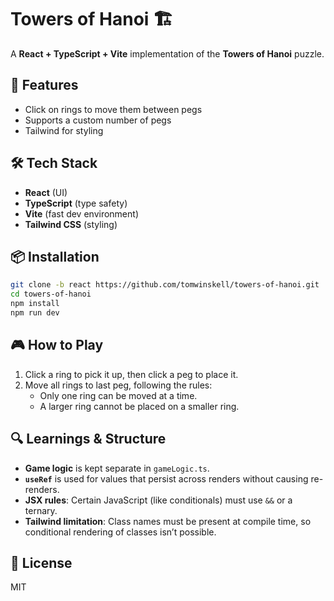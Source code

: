 # Towers of Hanoi 🏗️  

A **React + TypeScript + Vite** implementation of the **Towers of Hanoi** puzzle.  

## 🚀 Features  
- Click on rings to move them between pegs  
- Supports a custom number of pegs  
- Tailwind for styling  

## 🛠️ Tech Stack  
- **React** (UI)  
- **TypeScript** (type safety)  
- **Vite** (fast dev environment)  
- **Tailwind CSS** (styling)  

## 📦 Installation  
```sh
git clone -b react https://github.com/tomwinskell/towers-of-hanoi.git
cd towers-of-hanoi
npm install
npm run dev
```

## 🎮 How to Play  
1. Click a ring to pick it up, then click a peg to place it.  
2. Move all rings to last peg, following the rules:  
   - Only one ring can be moved at a time.  
   - A larger ring cannot be placed on a smaller ring.  

## 🔍 Learnings & Structure  
- **Game logic** is kept separate in `gameLogic.ts`.  
- **`useRef`** is used for values that persist across renders without causing re-renders.  
- **JSX rules**: Certain JavaScript (like conditionals) must use `&&` or a ternary.  
- **Tailwind limitation**: Class names must be present at compile time, so conditional rendering of classes isn’t possible.  

## 📜 License  
MIT